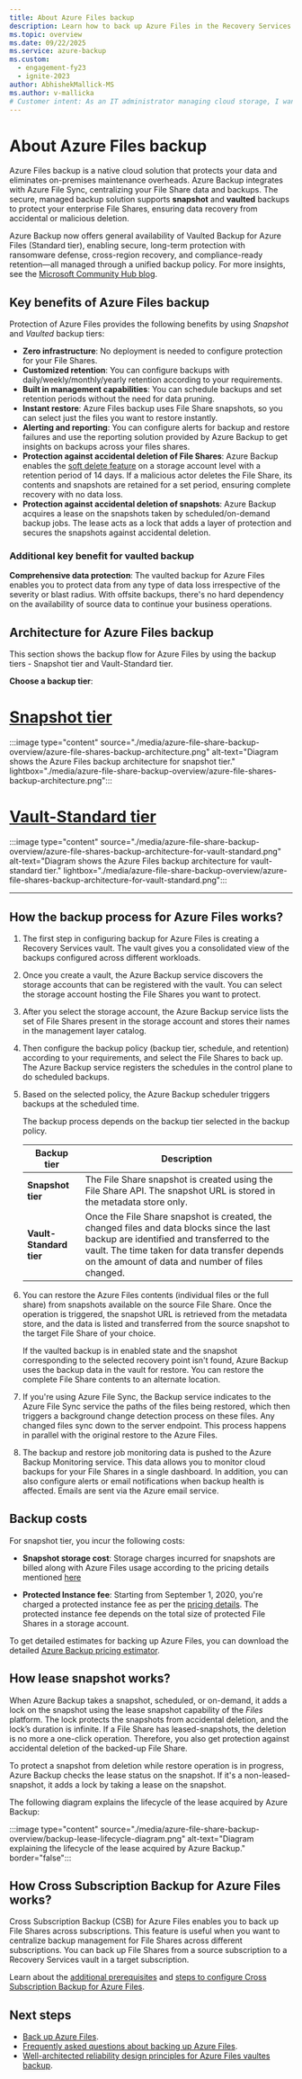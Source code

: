 ```yaml
---
title: About Azure Files backup
description: Learn how to back up Azure Files in the Recovery Services vault
ms.topic: overview
ms.date: 09/22/2025
ms.service: azure-backup
ms.custom:
  - engagement-fy23
  - ignite-2023
author: AbhishekMallick-MS
ms.author: v-mallicka
# Customer intent: As an IT administrator managing cloud storage, I want to understand the backup aspects before configuring Azure Files backup using a Recovery Services vault, so that I can ensure data protection, streamline recovery processes, and eliminate on-premises maintenance overhead.
---
```


# About Azure Files backup

Azure Files backup is a native cloud solution that protects your data and eliminates on-premises maintenance overheads. Azure Backup integrates with Azure File Sync, centralizing your File Share data and backups. The secure, managed backup solution supports **snapshot** and **vaulted** backups to protect your enterprise File Shares, ensuring data recovery from accidental or malicious deletion.

Azure Backup now offers general availability of Vaulted Backup for Azure Files (Standard tier), enabling secure, long-term protection with ransomware defense, cross-region recovery, and compliance-ready retention—all managed through a unified backup policy. For more insights, see the [Microsoft Community Hub blog](https://techcommunity.microsoft.com/blog/azurestorageblog/general-availability-vaulted-backup-for-azure-files---boost-your-data-security-a/4395344).

## Key benefits of Azure Files backup

Protection of Azure Files provides the following benefits by using *Snapshot* and *Vaulted* backup tiers:

* **Zero infrastructure**: No deployment is needed to configure protection for your File Shares.
* **Customized retention**: You can configure backups with daily/weekly/monthly/yearly retention according to your requirements.
* **Built in management capabilities**: You can schedule backups and set retention periods without the need for data pruning.
* **Instant restore**: Azure Files backup uses File Share snapshots, so you can select just the files you want to restore instantly.
* **Alerting and reporting**: You can configure alerts for backup and restore failures and use the reporting solution provided by Azure Backup to get insights on backups across your files shares.
* **Protection against accidental deletion of File Shares**: Azure Backup enables the [soft delete feature](../storage/files/storage-files-prevent-file-share-deletion.md) on a storage account level with a retention period of 14 days. If a malicious actor deletes the File Share, its contents and snapshots are retained for a set period, ensuring complete recovery with no data loss.
* **Protection against accidental deletion of snapshots**: Azure Backup acquires a lease on the snapshots taken by scheduled/on-demand backup jobs. The lease acts as a lock that adds a layer of protection and secures the snapshots against accidental deletion.

### Additional key benefit for vaulted backup

**Comprehensive data protection**: The vaulted backup for Azure Files enables you to protect data from any type of data loss irrespective of the severity or blast radius. With offsite backups, there's no hard dependency on the availability of source data to continue your business operations.

## Architecture for Azure Files backup

This section shows the backup flow for Azure Files by using the backup tiers - Snapshot tier and Vault-Standard tier.

**Choose a backup tier**:

# [Snapshot tier](#tab/snapshot)

:::image type="content" source="./media/azure-file-share-backup-overview/azure-file-shares-backup-architecture.png" alt-text="Diagram shows the Azure Files backup architecture for snapshot tier." lightbox="./media/azure-file-share-backup-overview/azure-file-shares-backup-architecture.png":::

# [Vault-Standard tier](#tab/vault-standard)

:::image type="content" source="./media/azure-file-share-backup-overview/azure-file-shares-backup-architecture-for-vault-standard.png" alt-text="Diagram shows the Azure Files backup architecture for vault-standard tier." lightbox="./media/azure-file-share-backup-overview/azure-file-shares-backup-architecture-for-vault-standard.png":::

---

## How the backup process for Azure Files works?

1. The first step in configuring backup for Azure Files is creating a Recovery Services vault. The vault gives you a consolidated view of the backups configured across different workloads.

2. Once you create a vault, the Azure Backup service discovers the storage accounts that can be registered with the vault. You can select the storage account hosting the File Shares you want to protect.

3. After you select the storage account, the Azure Backup service lists the set of File Shares present in the storage account and stores their names in the management layer catalog.

4. Then configure the backup policy (backup tier, schedule, and retention) according to your requirements, and select the File Shares to back up. The Azure Backup service registers the schedules in the control plane to do scheduled backups.

5. Based on the selected policy, the Azure Backup scheduler triggers backups at the scheduled time.

   The backup process depends on the backup tier selected in the backup policy.

   | Backup tier | Description |
   | --- | --- |
   | **Snapshot tier** | The File Share snapshot is created using the File Share API. The snapshot URL is stored in the metadata store only. |
   | **Vault-Standard tier** | Once the File Share snapshot is created, the changed files and data blocks since the last backup are identified and transferred to the vault. The time taken for data transfer depends on the amount of data and number of files changed. |

6. You can restore the Azure Files contents (individual files or the full share) from snapshots available on the source File Share. Once the operation is triggered, the snapshot URL is retrieved from the metadata store, and the data is listed and transferred from the source snapshot to the target File Share of your choice.

   If the vaulted backup is in enabled state and the snapshot corresponding to the selected recovery point isn't found, Azure Backup uses the backup data in the vault for restore. You can restore the complete File Share contents to an alternate location.

7. If you're using Azure File Sync, the Backup service indicates to the Azure File Sync service the paths of the files being restored, which then triggers a background change detection process on these files. Any changed files sync down to the server endpoint. This process happens in parallel with the original restore to the Azure Files.

   
8. The backup and restore job monitoring data is pushed to the Azure Backup Monitoring service. This data allows you to monitor cloud backups for your File Shares in a single dashboard. In addition, you can also configure alerts or email notifications when backup health is affected. Emails are sent via the Azure email service.

## Backup costs

For snapshot tier, you incur the following costs:

- **Snapshot storage cost**: Storage charges incurred for snapshots are billed along with Azure Files usage according to the pricing details mentioned [here](https://azure.microsoft.com/pricing/details/storage/files/)

- **Protected Instance fee**: Starting from September 1, 2020, you're charged a protected instance fee as per the [pricing details](https://azure.microsoft.com/pricing/details/backup/). The protected instance fee depends on the total size of protected File Shares in a storage account.

To get detailed estimates for backing up Azure Files, you can download the detailed [Azure Backup pricing estimator](https://aka.ms/AzureBackupCostEstimates).  

## How lease snapshot works?

When Azure Backup takes a snapshot, scheduled, or on-demand, it adds a lock on the snapshot using the lease snapshot capability of the _Files_ platform. The lock protects the snapshots from accidental deletion, and the lock’s duration is infinite. If a File Share has leased-snapshots, the deletion is no more a one-click operation. Therefore, you also get protection against accidental deletion of the backed-up File Share.

To protect a snapshot from deletion while restore operation is in progress, Azure Backup checks the lease status on the snapshot. If it's a non-leased-snapshot, it adds a lock by taking a lease on the snapshot.

The following diagram explains the lifecycle of the lease acquired by Azure Backup:

:::image type="content" source="./media/azure-file-share-backup-overview/backup-lease-lifecycle-diagram.png" alt-text="Diagram explaining the lifecycle of the lease acquired by Azure Backup." border="false":::

## How Cross Subscription Backup for Azure Files works?

Cross Subscription Backup (CSB) for Azure Files enables you to back up File Shares across subscriptions. This feature is useful when you want to centralize backup management for File Shares across different subscriptions. You can back up File Shares from a source subscription to a Recovery Services vault in a target subscription.

Learn about the [additional prerequisites](backup-azure-files.md#prerequisites) and [steps to configure Cross Subscription Backup for Azure Files](backup-azure-files.md#configure-the-backup).

## Next steps

* [Back up Azure Files](backup-afs.md).
* [Frequently asked questions about backing up Azure Files](backup-azure-files-faq.yml).
* [Well-architected reliability design principles for Azure Files vaultes backup](/azure/well-architected/service-guides/azure-files#reliability).
